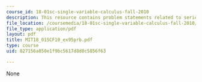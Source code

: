 ```yaml
---
course_id: 18-01sc-single-variable-calculus-fall-2010
description: This resource contains problem statements related to series comparison.
file_location: /coursemedia/18-01sc-single-variable-calculus-fall-2010/827156a850e1f9bc5617d8d0c5856f63_MIT18_01SCF10_ex95prb.pdf
file_type: application/pdf
layout: pdf
title: MIT18_01SCF10_ex95prb.pdf
type: course
uid: 827156a850e1f9bc5617d8d0c5856f63

---
```

None